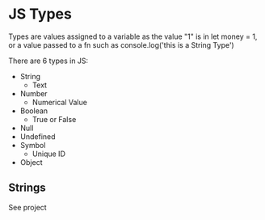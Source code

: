 # JS Types

Types are values assigned to a variable as the value "1" is in let money = 1, or a value passed to a fn such as console.log('this is a String Type')

There are 6 types in JS:

- String
  - Text
- Number
  - Numerical Value
- Boolean
  - True or False
- Null
- Undefined
- Symbol
  - Unique ID
- Object

## Strings

See project
